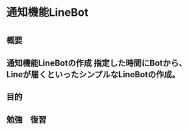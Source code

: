 <h1>通知機能LineBot<h1>

<h2>概要<h2>
通知機能LineBotの作成
指定した時間にBotから、Lineが届くといったシンプルなLineBotの作成。

<h2>目的<h2>
勉強　復習